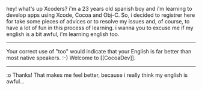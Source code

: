 

hey! what's up Xcoders? 
i'm a 23 years old spanish boy and i'm learning to develop apps using Xcode, Cocoa and Obj-C. So, i decided to registrer here for take some pieces of advices or to resolve my issues and, of course, to have a lot of fun in this process of learning.
i wanna you to excuse me if my english is a bit awful, i'm learning english too.

----
Your correct use of "too" would indicate that your English is far better than most native speakers. :-) Welcome to [[CocoaDev]].

----
:o Thanks! That makes me feel better, because i really think my english is awful...
